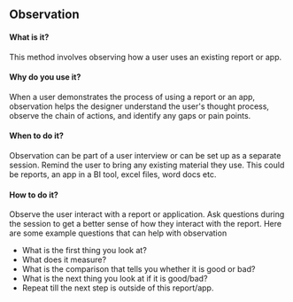 ## Observation

#### What is it?
This method involves observing how a user uses an existing report or app. 

#### Why do you use it?
When a user demonstrates the process of using a report or an app, observation helps the designer understand the user's thought process, observe the chain of actions, and identify any gaps or pain points. 

#### When to do it?
Observation can be part of a user interview or can be set up as a separate session. Remind the user to bring any existing material they use. This could be reports, an app in a BI tool, excel files, word docs etc.

#### How to do it?
Observe the user interact with a report or application. Ask questions during the session to get a better sense of how they interact with the report. Here are some example questions that can help with observation

* What is the first thing you look at?
* What does it measure? 
* What is the comparison that tells you whether it is good or bad?
* What is the next thing you look at if it is good/bad?
* Repeat till the next step is outside of this report/app.

